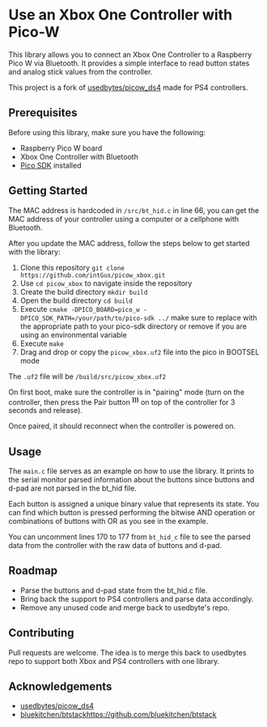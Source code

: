 # Use an Xbox One Controller with Pico-W

This library allows you to connect an Xbox One Controller to a Raspberry Pico W via Bluetooth. It provides a simple interface to read button states and analog stick values from the controller.

This project is a fork of [usedbytes/picow_ds4](https://github.com/usedbytes/picow_ds4) made for PS4 controllers. 

## Prerequisites

Before using this library, make sure you have the following:

- Raspberry Pico W board
- Xbox One Controller with Bluetooth
- [Pico SDK](https://www.raspberrypi.com/documentation/pico-sdk/) installed

## Getting Started

The MAC address is hardcoded in `/src/bt_hid.c` in line 66, you can get the MAC address of your controller using a computer or a cellphone with Bluetooth.

After you update the MAC address, follow the steps below to get started with the library:

1. Clone this repository `git clone https://github.com/intGus/picow_xbox.git`
2. Use `cd picow_xbox` to navigate inside the repository
3. Create the build directory `mkdir build`
4. Open the build directory `cd build`
5. Execute `cmake -DPICO_BOARD=pico_w -DPICO_SDK_PATH=/your/path/to/pico-sdk ../` make sure to
   replace with the appropriate path to your pico-sdk directory or remove if you are using an environmental variable
6. Execute `make`
7. Drag and drop or copy the `picow_xbox.uf2` file into the pico in BOOTSEL mode

The `.uf2` file will be `/build/src/picow_xbox.uf2`

On first boot, make sure the controller is in "pairing" mode (turn on the controller, then press the Pair button <sup>**)))**</sup>
on top of the controller for 3 seconds and release).

Once paired, it should reconnect when the controller is powered on.

## Usage

The `main.c` file serves as an example on how to use the library. It prints to the serial monitor parsed information about the buttons since buttons and d-pad are not parsed in the bt_hid file.

Each button is assigned a unique binary value that represents its state. You can find which button
is pressed performing the bitwise AND operation or combinations of buttons with OR as you see in the example.

You can uncomment lines 170 to 177 from `bt_hid_c` file to see the parsed data from the controller
with the raw data of buttons and d-pad.

## Roadmap

* Parse the buttons and d-pad state from the bt_hid.c file.
* Bring back the support to PS4 controllers and parse data accordingly.
* Remove any unused code and merge back to usedbyte's repo.

## Contributing

Pull requests are welcome. The idea is to merge this back to usedbytes repo to support both Xbox and PS4 controllers with one library.

## Acknowledgements
* [usedbytes/picow_ds4](https://github.com/usedbytes/picow_ds4)
* [bluekitchen/btstack](https://github.com/bluekitchen/btstack)https://github.com/bluekitchen/btstack